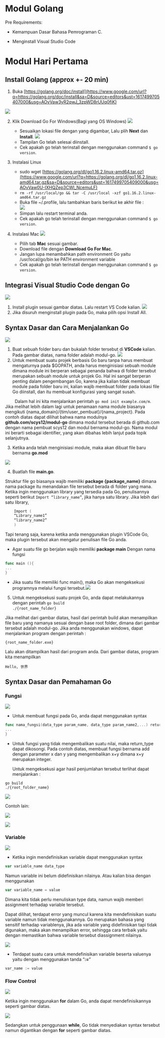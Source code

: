 # Modul Golang

Pre Requirements:

-   Kemampuan Dasar Bahasa Pemrograman C.

-   Menginstall Visual Studio Code

# Modul Hari Pertama
## Install Golang (approx +- 20 min)

1.  Buka [https://golang.org/doc/install](https://www.google.com/url?q=https://golang.org/doc/install&sa=D&source=editors&ust=1617499705407000&usg=AOvVaw3yR2qwJ_3zpWD8rUUq0fiK)

![](img/1-1.png)

2. Klik Download Go For Windows(Bagi yang OS Windows)
![](img/1-2.png)
   - Sesuaikan lokasi file dengan yang digambar, Lalu plih **Next** dan **Install**.
![](img/1-3.png)
   - Tampilan Go telah selesai diinstall.
   - Cek apakah go telah terinstall dengan menggunakan command `$ go version`.


3.  Instalasi Linux
    -  sudo wget [https://golang.org/dl/go1.16.2.linux-amd64.tar.gz](https://www.google.com/url?q=https://golang.org/dl/go1.16.2.linux-amd64.tar.gz&sa=D&source=editors&ust=1617499705409000&usg=AOvVaw0U-IXHQZep3CWl_NcemuLF)  
    -  `rm -rf /usr/local/go && tar -C /usr/local -xzf go1.16.2.linux-amd64.tar.gz`  
    -  Buka file ~/.profile, lalu tambahkan baris berikut ke akhir file :  
![](img/1-4.png)
    -  Simpan lalu restart terminal anda.  
    -  Cek apakah go telah terinstall dengan menggunakan command `$ go version`.

4.  Instalasi Mac
![](img/1-5.png)
    - Pilih tab **Mac**  sesuai gambar.  
    - Download file dengan **Download Go For Mac**.  
    - Jangan lupa menambahkan path environment Go yaitu /usr/local/go/bin ke PATH environment variable  
    - Cek apakah go telah terinstall dengan menggunakan command `$ go version`.

## Integrasi Visual Studio Code dengan Go
![](img/1-6.png)
1.  Install plugin sesuai gambar diatas. Lalu restart VS Code kalian.
![](img/1-7.png)
2.  Jika disuruh menginstall plugin pada Go, maka pilih opsi Install All.

## Syntax Dasar dan Cara Menjalankan Go

![](img/1-8.png)
1.  Buat sebuah folder baru dan bukalah folder tersebut di **VSCode** kalian. Pada gambar diatas, nama folder adalah modul-go.
![](img/1-9.png)
2.  Untuk membuat suatu projek berbasis Go baru tanpa harus membuat mengaturnya pada $GOPATH, anda harus menginisiasi sebuah module dimana module ini berperan sebagai penanda bahwa di folder tersebut merupakan sebuah module untuk projek Go. Hal ini sangat berperan penting dalam pengembangan Go, karena jika kalian tidak membuat module pada folder baru ini, kalian wajib membuat folder pada lokasi file Go diinstall, dan itu membuat konfigurasi yang sangat susah.

&nbsp;&nbsp;&nbsp;&nbsp;&nbsp;&nbsp;&nbsp;&nbsp;Dalam hal ini kita menjalankan perintah `go mod init example.com/m`. Jika melihat lebih dalam lagi untuk penamaan nama module biasanya mengikuti {nama_domain}/{tim/user_pembuat}/{nama_project}. Pada contoh diatas dapat dilihat bahwa nama modulnya **github.com/scys12/modul-go** dimana modul tersebut berada di github.com dengan nama pembuat scys12 dan modul bernama modul-go. Nama modul ini berarti sebagai identifier, yang akan dibahas lebih lanjut pada topik selanjutnya.

3.  Ketika anda telah menginisiasi module, maka akan dibuat file baru bernama **go.mod**

![](img/1-10.png)

4.  Buatlah file **main.go**.  

Struktur file go biasanya wajib memiliki **package {package_name}** dimana nama package itu menandakan file tersebut berada di folder yang mana. Ketika ingin menggunakan library yang tersedia pada Go, penulisannya seperti berikut `Import “library_name”`, jika hanya satu library. Jika lebih dari satu library,
````GO
    Import (
    “Library_name1”
    “library_name2”
    )
````
Tapi tenang saja, karena ketika anda menggunakan plugin VSCode Go, maka plugin tersebut akan mengatur penulisan file Go anda.
-   Agar suatu file go berjalan wajib memiliki
**package main**
Dengan nama fungsi
````GO
func main (){
...
}
````

-   Jika suatu file memiliki func main(), maka Go akan mengeksekusi programnya melalui fungsi tersebut.![](img/1-11.png)

5.  Untuk mengeksekusi suatu projek Go, anda dapat melakukannya dengan perintah
``go build``  
```./{root_name_folder}```

Jika melihat dari gambar diatas, hasil dari perintah build akan menampilkan file baru yang namanya sesuai dengan base root folder, dimana dari gambar tersebut adalah modul-go. Jika anda menggunakan windows, dapat menjalankan program dengan perintah :

 ``{root_name_folder.exe}``

Lalu akan ditampilkan hasil dari program anda. Dari gambar diatas, program kita menampilkan

    Hello, 世界

## Syntax Dasar dan Pemahaman Go

###  Fungsi

![](img/1-12.png)

- Untuk membuat fungsi pada Go, anda dapat menggunakan syntax
````GO
func nama_fungsi(data_type param_name, data_type param_name2,...) return_type {
...
}
````

- Untuk fungsi yang tidak mengembalikan suatu nilai, maka return_type dapat dikosongi. Pada contoh diatas, membuat fungsi bernama add dengan parameter x dan y yang mengembalikan x+y dimana x+y merupakan integer.

   Untuk mengeksekusi agar hasil penjumlahan tersebut terlihat dapat menjalankan :

```go build```  
``./{root_folder_name}``

![](img/1-13.png)

Contoh lain:

![](img/1-14.png)

![](img/1-15.png)

###  Variable

![](img/1-16.png)

- Ketika ingin mendefinisikan variable dapat menggunakan syntax

````GO
var variable_name data_type
````

Namun variable ini belum didefinisikan nilainya. Atau kalian bisa dengan menggunakan
````GO
var variable_name = value
````
Dimana kita tidak perlu menuliskan type data, namun wajib memberi assignment terhadap variable tersebut.

Dapat dilihat, terdapat error yang muncul karena kita mendefinisikan suatu variable namun tidak menggunakannya. Go merupakan bahasa yang sensitif terhadap variablenya, jika ada variable yang didefinisikan tapi tidak digunakan, maka akan menampilkan error, sehingga cara terbaik yaitu dengan memastikan bahwa variable tersebut diassignment nilainya.

![](img/1-17.png)

- Terdapat suatu cara untuk mendefinisikan variable beserta valuenya yaitu dengan menggunakan tanda “**:=**”
````GO
var_name := value
````
### Flow Control

![](img/1-18.png)

Ketika ingin menggunakan **for** dalam Go, anda dapat mendefinisikannya seperti gambar diatas.

![](img/1-19.png)

Sedangkan untuk penggunaan **while**, Go tidak menyediakan syntax tersebut namun digantikan dengan **for** seperti gambar diatas.